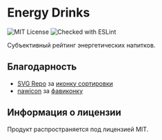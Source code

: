 # Energy Drinks
![MIT License](https://img.shields.io/github/license/JustKappaMan/Energy-Drinks)
![Checked with ESLint](https://img.shields.io/badge/ESLint-checked-blueviolet)

Субъективный рейтинг энергетических напитков.

## Благодарность
* [SVG Repo](https://www.svgrepo.com/) за [иконку сортировки](https://www.svgrepo.com/svg/2287/sort)
* [nawicon](https://www.flaticon.com/authors/nawicon) за [фавиконку](https://www.flaticon.com/free-icon/flash_2511629)

## Информация о лицензии
Продукт распространяется под лицензией MIT.

